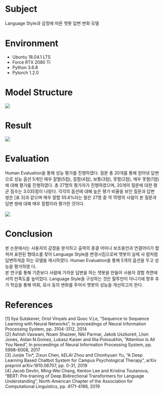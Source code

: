 # Subject
Language Style과 감정에 따른 챗봇 답변 변화 모델 

# Environment
- Ubuntu 18.04.1 LTS
- Force RTX 2080 Ti
- Python 3.6.8
- Pytorch 1.2.0

# Model Structure
<img src = 'https://user-images.githubusercontent.com/55969260/85481753-65f30480-b5fd-11ea-8449-ba55a7ffd404.png'>

# Result
<img src = 'https://user-images.githubusercontent.com/55969260/85481920-c5e9ab00-b5fd-11ea-8010-27aa603fd78e.png'>

# Evaluation
Human Evaluation을 통해 성능 평가를 진행하였다. 질문 총 20개를 통해 얻어낸 답변으로 성능 옵션 5개인 매우 잘함(5점), 잘함(4점), 보통(3점), 못함(2점), 매우 못함(1점)에 대해 평가를 진행하였다. 총 27명의 평가자가 진행하였으며, 20개의 질문에 대한 평균 점수는 3.035점이 나왔다. 각각의 옵션에 대해 높은 평가 비율을 보인 질문과 답변 쌍은 [표 3]과 같으며 매우 잘함 55.6%라는 말은 27명 중 약 15명의 사람이 본 질문과 답변 쌍에 대해 매우 잘함이라 평가한 것이다. 
<br> <br>
<img src = 'https://user-images.githubusercontent.com/55969260/85482220-fcbfc100-b5fd-11ea-9601-4627175415b1.png'>

# Conclusion
본 논문에서는 사용자의 감정을 분석하고 출력의 종결 어미나 보조용언과 연결어미가 합쳐져 표현된 형태소를 찾아 Language Style을 변경시킴으로써 챗봇이 실제 사 람처럼 답변하게끔 하는 모델을 제시하였다. Human Evaluation을 통해 5개의 옵션을 두고 성능을 평가하였 다. 
<br> 본 연구를 통해 기존보다 사람에 가까운 답변을 하는 챗봇을 만들어 사용자 경험 측면에서의 만족도를 높이었다. Language Style을 구성하는 것은 말투만이 아니기에 향후 추가 학습을 통해 어휘, 묘사 등의 변화를 주어서 챗봇의 성능을 개선하고자 한다.

# References
[1] Ilya Sutskever, Oriol Vinyals and Quoc V.Le, “Sequence to Sequence Learning with Neural Networks”, In proceedings of Neural Information Processing System, pp. 3104-3112, 2014 
<br>[2] Ashish Vaswani, Noam Shazeer, Niki Parmar, Jakob Uszkoreit, Llion Jones, Aidan N.Gomez, Lukasz Kaiser and Illia Polosukhin, “Attention Is All You Need”, In proceedings of Neural Information Processing System, pp. 5998-6008, 2017 
<br>[3] Junjie Tin*, Zixun Chen, kELAI Zhou and Chonhyuan Yu, “A Deep Learning Based Chatbot System for Campus Psychological Therapy”, arXiv preprint arXiv:1910.06707, pp. 0-31, 2019 
<br>[4] Jacob Devlin, Ming-Wei Chang, Kenton Lee and Kristina Toutanova, “BERT: Pre-training of Deep Bidirectional Transformers for Language Understanding”, North American Chapter of the Association for Computational Linguistics, pp. 4171-4186, 2019 

